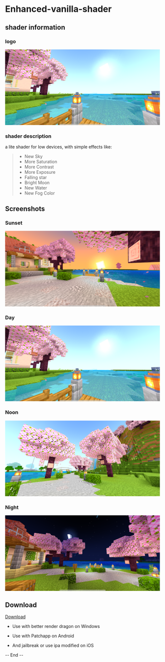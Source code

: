 # Enhanced-vanilla-shader

## shader information

### logo

![day](screenshots/day.png "Enhanced vanilla Shader Day, Minecraft Bedrock 1.20.0")

### shader description

a lite shader for low devices, with simple effects like:
> - New Sky
> - More Saturation
> - More Contrast
> - More Exposure
> - Falling star
> - Bright Moon
> - New Water
> - New Fog Color

## Screenshots

### Sunset 

![sunset](screenshots/sunset.png "Enhanced vanilla Shader Sunset, Minecraft Bedrock 1.20.0")

### Day

![day](screenshots/day.png "Enhanced vanilla Shader Day, Minecraft Bedrock 1.20.0")

### Noon

![noon](screenshots/noon.png "Enhanced vanilla Shader Noon, Minecraft Bedrock 1.20.0")

### Night 

![night](screenshots/night.png "Enhanced vanilla Shader Night, Minecraft Bedrock 1.20.0")

## Download

[Download]()


+ Use with better render dragon on Windows

+ Use with Patchapp on Android 

+ And jailbreak or use ipa modified on iOS


-- End --
